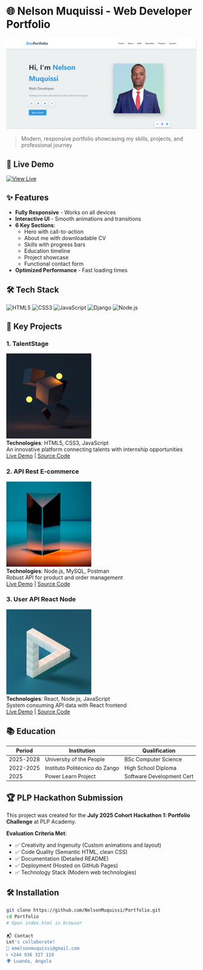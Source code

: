 # 🌐 Nelson Muquissi - Web Developer Portfolio

![1755607465981](image/README/1755607465981.png)

> Modern, responsive portfolio showcasing my skills, projects, and professional journey

## 🚀 Live Demo
[![View Live](https://img.shields.io/badge/View-Live_Site-2ea44f?style=for-the-badge&logo=github)](https://nelsonm.vercel.app/)  
<!-- Replace with your actual deployment URL -->

## ✨ Features
- **Fully Responsive** - Works on all devices
- **Interactive UI** - Smooth animations and transitions
- **6 Key Sections**:
  - Hero with call-to-action
  - About me with downloadable CV
  - Skills with progress bars
  - Education timeline
  - Project showcase
  - Functional contact form
- **Optimized Performance** - Fast loading times

## 🛠️ Tech Stack
![HTML5](https://img.shields.io/badge/HTML5-E34F26?style=flat&logo=html5&logoColor=white)
![CSS3](https://img.shields.io/badge/CSS3-1572B6?style=flat&logo=css3&logoColor=white)
![JavaScript](https://img.shields.io/badge/JavaScript-F7DF1E?style=flat&logo=javascript&logoColor=black)
![Django](https://img.shields.io/badge/Django-092E20?style=flat&logo=django&logoColor=white)
![Node.js](https://img.shields.io/badge/Node.js-339933?style=flat&logo=nodedotjs&logoColor=white)

## 📌 Key Projects

### 1. TalentStage
![TalentStage Preview](assets/portfolio-05.jpg)  
**Technologies**: HTML5, CSS3, JavaScript  
An innovative platform connecting talents with internship opportunities  
[Live Demo](https://nelsonmuquissi.github.io/TalentStage/) | [Source Code](https://github.com/NelsonMuquissi/TalentStage)

### 2. API Rest E-commerce
![E-commerce API Preview](assets/portfolio-10.jpg)  
**Technologies**: Node.js, MySQL, Postman  
Robust API for product and order management  
[Live Demo](https://github.com/NelsonMuquissi/Api-Rest-Ecommerce) | [Source Code](https://github.com/NelsonMuquissi/Api-Rest-Ecommerce)

### 3. User API React Node
![User API Preview](assets/portfolio-02.jpg)  
**Technologies**: React, Node.js, JavaScript  
System consuming API data with React frontend  
[Live Demo](https://github.com/NelsonMuquissi/User_API_React_Node) | [Source Code](https://github.com/NelsonMuquissi/User_API_React_Node)

## 📚 Education
| Period        | Institution                      | Qualification               |
|---------------|----------------------------------|-----------------------------|
| 2025-2028     | University of the People         | BSc Computer Science        |
| 2022-2025     | Instituto Politécnico do Zango   | High School Diploma         |
| 2025          | Power Learn Project              | Software Development Cert   |


## 🏆 PLP Hackathon Submission
This project was created for the **July 2025 Cohort Hackathon 1: Portfolio Challenge** at PLP Academy.

**Evaluation Criteria Met**:
- ✅ Creativity and Ingenuity (Custom animations and layout)
- ✅ Code Quality (Semantic HTML, clean CSS)
- ✅ Documentation (Detailed README)
- ✅ Deployment (Hosted on GitHub Pages)
- ✅ Technology Stack (Modern web technologies)

## 🛠️ Installation
```bash
git clone https://github.com/NelsonMuquissi/Portfolio.git
cd Portfolio
# Open index.html in browser

📬 Contact
Let's collaborate!
📧 emelsonmuquissi@gmail.com
📞 +244 936 327 119
🌍 Luanda, Angola

